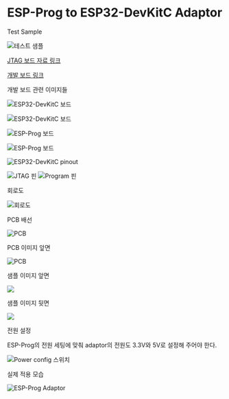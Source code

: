 # ESP-Prog to ESP32-DevKitC Adaptor

Test Sample

![테스트 샘플](images/test-sample01.jpg)


[JTAG 보드 자료 링크](https://docs.espressif.com/projects/espressif-esp-iot-solution/en/latest/hw-reference/ESP-Prog_guide.html)

[개발 보드 링크](https://www.espressif.com/en/products/devkits)


개발 보드 관련 이미지들

![ESP32-DevKitC 보드](images/ESP32-DevKitC_Board_1.jpg)

![ESP32-DevKitC 보드](images/ESP32-DevKitC_Board_2.jpg)

![ESP-Prog 보드](images/ESP-Prog_Board_1.jpg)

![ESP-Prog 보드](images/ESP-Prog_Board_2.jpg)

![ESP32-DevKitC pinout](images/ESP32-DEV-KIT-DevKitC-v4-pinout.jpg)

![JTAG 핀](images/ESP-Prog_jtag_pin.png)
![Program 핀](images/ESP-Prog_program_pin.png)

회로도

![회로도](images/adaptor_sch.png)

PCB 배선

![PCB](images/adaptor_pcb.png)

PCB 이미지 앞면

![PCB](images/adaptor_pcb_image_f.jpg)

샘플 이미지 앞면

![](images/sample_01.jpg)

샘플 이미지 뒷면

![](images/sample_02.jpg)

전원 설정

ESP-Prog의 전원 세팅에 맞춰 adaptor의 전원도 3.3V와 5V로 설정해 주어야 한다.

![Power config 스위치](images/adaptor-power-config.jpg)

실제 적용 모습

![ESP-Prog Adaptor](images/esp-prog-adaptor.jpg)
